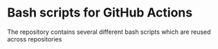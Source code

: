# Bash scripts for GitHub Actions
The repository contains several different bash scripts which are reused across repositories